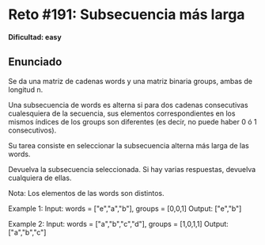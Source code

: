 # Reto #191: Subsecuencia más larga

#### Dificultad: easy

## Enunciado

Se da una matriz de cadenas words y una matriz binaria groups, ambas de longitud n.

Una subsecuencia de words es alterna si para dos cadenas consecutivas cualesquiera de la secuencia, sus elementos correspondientes en los mismos índices de los groups son diferentes (es decir, no puede haber 0 ó 1 consecutivos).

Su tarea consiste en seleccionar la subsecuencia alterna más larga de las words.

Devuelva la subsecuencia seleccionada. Si hay varias respuestas, devuelva cualquiera de ellas.

Nota: Los elementos de las words son distintos.

Example 1:
Input: words = ["e","a","b"], groups = [0,0,1]
Output: ["e","b"]

Example 2:
Input: words = ["a","b","c","d"], groups = [1,0,1,1]
Output: ["a","b","c"]
